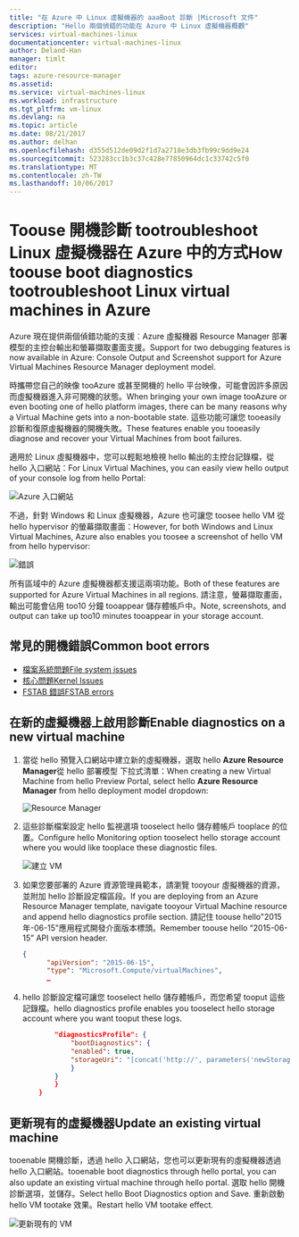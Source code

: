 ```yaml
---
title: "在 Azure 中 Linux 虛擬機器的 aaaBoot 診斷 |Microsoft 文件"
description: "Hello 兩個偵錯的功能在 Azure 中 Linux 虛擬機器概觀"
services: virtual-machines-linux
documentationcenter: virtual-machines-linux
author: Deland-Han
manager: timlt
editor: 
tags: azure-resource-manager
ms.assetid: 
ms.service: virtual-machines-linux
ms.workload: infrastructure
ms.tgt_pltfrm: vm-linux
ms.devlang: na
ms.topic: article
ms.date: 08/21/2017
ms.author: delhan
ms.openlocfilehash: d355d512de09d2f1d7a2718e3db3fb99c9dd9e24
ms.sourcegitcommit: 523283cc1b3c37c428e77850964dc1c33742c5f0
ms.translationtype: MT
ms.contentlocale: zh-TW
ms.lasthandoff: 10/06/2017
---
```

# <a name="how-toouse-boot-diagnostics-tootroubleshoot-linux-virtual-machines-in-azure"></a><span data-ttu-id="c521c-103">Toouse 開機診斷 tootroubleshoot Linux 虛擬機器在 Azure 中的方式</span><span class="sxs-lookup"><span data-stu-id="c521c-103">How toouse boot diagnostics tootroubleshoot Linux virtual machines in Azure</span></span>

<span data-ttu-id="c521c-104">Azure 現在提供兩個偵錯功能的支援︰Azure 虛擬機器 Resource Manager 部署模型的主控台輸出和螢幕擷取畫面支援。</span><span class="sxs-lookup"><span data-stu-id="c521c-104">Support for two debugging features is now available in Azure: Console Output and Screenshot support for Azure Virtual Machines Resource Manager deployment model.</span></span> 

<span data-ttu-id="c521c-105">時攜帶您自己的映像 tooAzure 或甚至開機的 hello 平台映像，可能會因許多原因而虛擬機器進入非可開機的狀態。</span><span class="sxs-lookup"><span data-stu-id="c521c-105">When bringing your own image tooAzure or even booting one of hello platform images, there can be many reasons why a Virtual Machine gets into a non-bootable state.</span></span> <span data-ttu-id="c521c-106">這些功能可讓您 tooeasily 診斷和復原虛擬機器的開機失敗。</span><span class="sxs-lookup"><span data-stu-id="c521c-106">These features enable you tooeasily diagnose and recover your Virtual Machines from boot failures.</span></span>

<span data-ttu-id="c521c-107">適用於 Linux 虛擬機器中，您可以輕鬆地檢視 hello 輸出的主控台記錄檔，從 hello 入口網站：</span><span class="sxs-lookup"><span data-stu-id="c521c-107">For Linux Virtual Machines, you can easily view hello output of your console log from hello Portal:</span></span>

![Azure 入口網站](./media/boot-diagnostics/screenshot1.png)
 
<span data-ttu-id="c521c-109">不過，針對 Windows 和 Linux 虛擬機器，Azure 也可讓您 toosee hello VM 從 hello hypervisor 的螢幕擷取畫面：</span><span class="sxs-lookup"><span data-stu-id="c521c-109">However, for both Windows and Linux Virtual Machines, Azure also enables you toosee a screenshot of hello VM from hello hypervisor:</span></span>

![錯誤](./media/boot-diagnostics/screenshot2.png)

<span data-ttu-id="c521c-111">所有區域中的 Azure 虛擬機器都支援這兩項功能。</span><span class="sxs-lookup"><span data-stu-id="c521c-111">Both of these features are supported for Azure Virtual Machines in all regions.</span></span> <span data-ttu-id="c521c-112">請注意，螢幕擷取畫面，輸出可能會佔用 too10 分鐘 tooappear 儲存體帳戶中。</span><span class="sxs-lookup"><span data-stu-id="c521c-112">Note, screenshots, and output can take up too10 minutes tooappear in your storage account.</span></span>

## <a name="common-boot-errors"></a><span data-ttu-id="c521c-113">常見的開機錯誤</span><span class="sxs-lookup"><span data-stu-id="c521c-113">Common boot errors</span></span>

- [<span data-ttu-id="c521c-114">檔案系統問題</span><span class="sxs-lookup"><span data-stu-id="c521c-114">File system issues</span></span>](https://blogs.msdn.microsoft.com/linuxonazure/2016/09/13/linux-recovery-cannot-ssh-to-linux-vm-due-to-file-system-errors-fsck-inodes/)
- [<span data-ttu-id="c521c-115">核心問題</span><span class="sxs-lookup"><span data-stu-id="c521c-115">Kernel Issues</span></span>](https://blogs.msdn.microsoft.com/linuxonazure/2016/10/09/linux-recovery-manually-fixing-non-boot-issues-related-to-kernel-problems/)
- [<span data-ttu-id="c521c-116">FSTAB 錯誤</span><span class="sxs-lookup"><span data-stu-id="c521c-116">FSTAB errors</span></span>](https://blogs.msdn.microsoft.com/linuxonazure/2016/07/21/cannot-ssh-to-linux-vm-after-adding-data-disk-to-etcfstab-and-rebooting/ )

## <a name="enable-diagnostics-on-a-new-virtual-machine"></a><span data-ttu-id="c521c-117">在新的虛擬機器上啟用診斷</span><span class="sxs-lookup"><span data-stu-id="c521c-117">Enable diagnostics on a new virtual machine</span></span>
1. <span data-ttu-id="c521c-118">當從 hello 預覽入口網站中建立新的虛擬機器，選取 hello **Azure Resource Manager**從 hello 部署模型 下拉式清單：</span><span class="sxs-lookup"><span data-stu-id="c521c-118">When creating a new Virtual Machine from hello Preview Portal, select hello **Azure Resource Manager** from hello deployment model dropdown:</span></span>
 
    ![Resource Manager](./media/boot-diagnostics/screenshot3.jpg)

2. <span data-ttu-id="c521c-120">這些診斷檔案設定 hello 監視選項 tooselect hello 儲存體帳戶 tooplace 的位置。</span><span class="sxs-lookup"><span data-stu-id="c521c-120">Configure hello Monitoring option tooselect hello storage account where you would like tooplace these diagnostic files.</span></span>
 
    ![建立 VM](./media/boot-diagnostics/screenshot4.jpg)

3. <span data-ttu-id="c521c-122">如果您要部署的 Azure 資源管理員範本，請瀏覽 tooyour 虛擬機器的資源，並附加 hello 診斷設定檔區段。</span><span class="sxs-lookup"><span data-stu-id="c521c-122">If you are deploying from an Azure Resource Manager template, navigate tooyour Virtual Machine resource and append hello diagnostics profile section.</span></span> <span data-ttu-id="c521c-123">請記住 toouse hello"2015年-06-15"應用程式開發介面版本標頭。</span><span class="sxs-lookup"><span data-stu-id="c521c-123">Remember toouse hello “2015-06-15” API version header.</span></span>

    ```json
    {
          "apiVersion": "2015-06-15",
          "type": "Microsoft.Compute/virtualMachines",
          … 
    ```

4. <span data-ttu-id="c521c-124">hello 診斷設定檔可讓您 tooselect hello 儲存體帳戶，而您希望 tooput 這些記錄檔。</span><span class="sxs-lookup"><span data-stu-id="c521c-124">hello diagnostics profile enables you tooselect hello storage account where you want tooput these logs.</span></span>

    ```json
            "diagnosticsProfile": {
                "bootDiagnostics": {
                "enabled": true,
                "storageUri": "[concat('http://', parameters('newStorageAccountName'), '.blob.core.windows.net')]"
                }
            }
            }
        }
    ```

## <a name="update-an-existing-virtual-machine"></a><span data-ttu-id="c521c-125">更新現有的虛擬機器</span><span class="sxs-lookup"><span data-stu-id="c521c-125">Update an existing virtual machine</span></span>

<span data-ttu-id="c521c-126">tooenable 開機診斷，透過 hello 入口網站，您也可以更新現有的虛擬機器透過 hello 入口網站。</span><span class="sxs-lookup"><span data-stu-id="c521c-126">tooenable boot diagnostics through hello portal, you can also update an existing virtual machine through hello portal.</span></span> <span data-ttu-id="c521c-127">選取 hello 開機診斷選項，並儲存。</span><span class="sxs-lookup"><span data-stu-id="c521c-127">Select hello Boot Diagnostics option and Save.</span></span> <span data-ttu-id="c521c-128">重新啟動 hello VM tootake 效果。</span><span class="sxs-lookup"><span data-stu-id="c521c-128">Restart hello VM tootake effect.</span></span>

![更新現有的 VM](./media/boot-diagnostics/screenshot5.png)